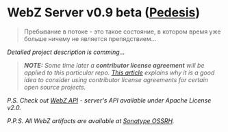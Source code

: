 # WebZ Server v0.9 beta ([Pedesis](https://www.pinterest.com/terems_org/pedesis-from-ancient-greek-a-leaping/))

> Пребывание в потоке - это такое состояние, в котором время уже больше ничему не является препядствием...

*Detailed project description is comming...*

> ***NOTE:*** *Some time later a* ***contributor license agreement*** *will be applied to this particular repo. [This article](https://julien.ponge.org/blog/in-defense-of-contributor-license-agreements/) explains why it is a good idea to consider using contributor license agreements for certain open source projects.*

*P.S. Check out [WebZ API](https://github.com/terems-org/webz-api) - server's API available under Apache License v2.0.*

*P.P.S. All WebZ artifacts are available at [Sonatype OSSRH](https://oss.sonatype.org/content/repositories/snapshots/org/terems/).*
